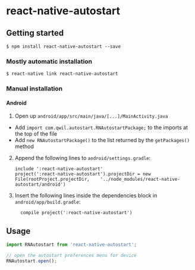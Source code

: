 
# react-native-autostart

## Getting started

`$ npm install react-native-autostart --save`

### Mostly automatic installation

`$ react-native link react-native-autostart`

### Manual installation


#### Android

1. Open up `android/app/src/main/java/[...]/MainActivity.java`
  - Add `import com.qwil.autostart.RNAutostartPackage;` to the imports at the top of the file
  - Add `new RNAutostartPackage()` to the list returned by the `getPackages()` method
2. Append the following lines to `android/settings.gradle`:
  	```
  	include ':react-native-autostart'
  	project(':react-native-autostart').projectDir = new File(rootProject.projectDir, 	'../node_modules/react-native-autostart/android')
  	```
3. Insert the following lines inside the dependencies block in `android/app/build.gradle`:
  	```
      compile project(':react-native-autostart')
  	```


## Usage
```javascript
import RNAutostart from 'react-native-autostart';

// open the autostart preferences menu for device
RNAutostart.open();
```
  
